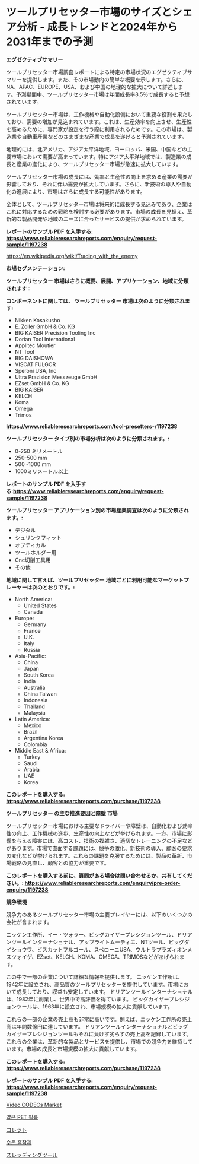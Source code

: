 <p><h1>ツールプリセッター市場のサイズとシェア分析 - 成長トレンドと2024年から2031年までの予測</h1></p><p><strong>エグゼクティブサマリー</strong></p>
<p><p>ツールプリセッター市場調査レポートによる特定の市場状況のエグゼクティブサマリーを提供します。また、その市場動向の簡単な概要を示します。さらに、NA、APAC、EUROPE、USA、および中国の地理的な拡大について詳述します。予測期間中、ツールプリセッター市場は年間成長率8.5％で成長すると予想されています。</p><p>ツールプリセッター市場は、工作機械や自動化設備において重要な役割を果たしており、需要の増加が見込まれています。これは、生産効率を向上させ、生産性を高めるために、専門家が設定を行う際に利用されるためです。この市場は、製造業や自動車産業などのさまざまな産業で成長を遂げると予測されています。</p><p>地理的には、北アメリカ、アジア太平洋地域、ヨーロッパ、米国、中国などの主要市場において需要が高まっています。特にアジア太平洋地域では、製造業の成長と産業の進化により、ツールプリセッター市場が急速に拡大しています。</p><p>ツールプリセッター市場の成長には、効率と生産性の向上を求める産業の需要が影響しており、それに伴い需要が拡大しています。さらに、新技術の導入や自動化の進展により、市場はさらに成長する可能性があります。</p><p>全体として、ツールプリセッター市場は将来的に成長する見込みであり、企業はこれに対応するための戦略を検討する必要があります。市場の成長を見据え、革新的な製品開発や地域のニーズに合ったサービスの提供が求められています。</p></p>
<p><strong>レポートのサンプル PDF を入手する: <a href="https://www.reliableresearchreports.com/enquiry/request-sample/1197238">https://www.reliableresearchreports.com/enquiry/request-sample/1197238</a></strong></p>
<p><a href="https://en.wikipedia.org/wiki/Trading_with_the_enemy">https://en.wikipedia.org/wiki/Trading_with_the_enemy</a></p>
<p><strong>市場セグメンテーション:</strong></p>
<p><strong> ツールプリセッター 市場はさらに概要、展開、アプリケーション、地域に分類されます :</strong></p>
<p><strong>コンポーネントに関しては、 ツールプリセッター 市場は次のように分類されます:</strong></p>
<p><ul><li>Nikken Kosakusho</li><li>E. Zoller GmbH & Co. KG</li><li>BIG KAISER Precision Tooling Inc</li><li>Dorian Tool International</li><li>Applitec Moutier</li><li>NT Tool</li><li>BIG DAISHOWA</li><li>VISCAT FULGOR</li><li>Speroni USA, Inc</li><li>Ultra Prazision Messzeuge GmbH</li><li>EZset GmbH & Co. KG</li><li>BIG KAISER</li><li>KELCH</li><li>Koma</li><li>Omega</li><li>Trimos</li></ul></p>
<p><strong><a href="https://www.reliableresearchreports.com/tool-presetters-r1197238">https://www.reliableresearchreports.com/tool-presetters-r1197238</a></strong></p>
<p><strong> ツールプリセッター タイプ別の市場分析は次のように分類されます。:</strong></p>
<p><ul><li>0-250 ミリメートル</li><li>250-500 mm</li><li>500 -1000 mm</li><li>1000ミリメートル以上</li></ul></p>
<p><strong>レポートのサンプル PDF を入手する:<a href="https://www.reliableresearchreports.com/enquiry/request-sample/1197238">https://www.reliableresearchreports.com/enquiry/request-sample/1197238</a></strong></p>
<p><strong> ツールプリセッター アプリケーション別の市場産業調査は次のように分類されます。:</strong></p>
<p><ul><li>デジタル</li><li>シュリンクフィット</li><li>オプティカル</li><li>ツールホルダー用</li><li>Cnc切削工具用</li><li>その他</li></ul></p>
<p><strong>地域に関して言えば、ツールプリセッター 地域ごとに利用可能なマーケットプレーヤーは次のとおりです。:</strong></p>
<p><ul>
    <li>
        North America:
        <ul>
            <li>United States</li>
            <li>Canada</li>
        </ul>
    </li>
    <li>
        Europe:
        <ul>
            <li>Germany</li>
            <li>France</li>
            <li>U.K.</li>
            <li>Italy</li>
            <li>Russia</li>
        </ul>
    </li>
    <li>
        Asia-Pacific:
        <ul>
            <li>China</li>
            <li>Japan</li>
            <li>South Korea</li>
            <li>India</li>
            <li>Australia</li>
            <li>China Taiwan</li>
            <li>Indonesia</li>
            <li>Thailand</li>
            <li>Malaysia</li>
        </ul>
    </li>
    <li>
        Latin America:
        <ul>
            <li>Mexico</li>
            <li>Brazil</li>
            <li>Argentina Korea</li>
            <li>Colombia</li>
        </ul>
    </li>
    <li>
        Middle East & Africa:
        <ul>
            <li>Turkey</li>
            <li>Saudi</li>
            <li>Arabia</li>
            <li>UAE</li>
            <li>Korea</li>
        </ul>
    </li>
    </ul></p>
<p><strong>このレポートを購入する: <a href="https://www.reliableresearchreports.com/purchase/1197238">https://www.reliableresearchreports.com/purchase/1197238</a></strong></p>
<p><strong>ツールプリセッター の主な推進要因と障壁 市場</strong></p>
<p><p>ツールプリセッター市場における主要なドライバーや障壁は、自動化および効率性の向上、工作機械の進歩、生産性の向上などが挙げられます。一方、市場に影響を与える障害には、高コスト、技術の複雑さ、適切なトレーニングの不足などがあります。市場で直面する課題には、競争の激化、新技術の導入、顧客の要求の変化などが挙げられます。これらの課題を克服するためには、製品の革新、市場戦略の見直し、顧客との協力が重要です。</p></p>
<p><strong>このレポートを購入する前に、質問がある場合は問い合わせるか、共有してください。: <a href="https://www.reliableresearchreports.com/enquiry/pre-order-enquiry/1197238">https://www.reliableresearchreports.com/enquiry/pre-order-enquiry/1197238</a></strong></p>
<p><strong>競争環境</strong></p>
<p><p>競争力のあるツールプリセッター市場の主要プレイヤーには、以下のいくつかの会社が含まれます。 </p><p>ニッケン工作所、イー・ツォラー、ビッグカイザープレシジョンツール、ドリアンツールインターナショナル、アップライトムーティエ、NTツール、ビッグダイショウワ、ビスカットフルゴール、スペローニUSA、ウルトラプラズィオンメスツォイゲ、EZset、KELCH、KOMA、OMEGA、TRIMOSなどがあげられます。</p><p>この中で一部の企業について詳細な情報を提供します。 ニッケン工作所は、1942年に設立され、高品質のツールプリセッターを提供しています。市場において成長しており、収益も安定しています。 ドリアンツールインターナショナルは、1982年に創業し、世界中で高評価を得ています。 ビッグカイザープレシジョンツールは、1963年に設立され、市場規模の拡大に貢献しています。</p><p>これらの一部の企業の売上高も非常に高いです。例えば、ニッケン工作所の売上高は年間数億円に達しています。 ドリアンツールインターナショナルとビッグカイザープレシジョンツールもそれに負けず劣らずの売上高を記録しています。 これらの企業は、革新的な製品とサービスを提供し、市場での競争力を維持しています。市場の成長と市場規模の拡大に貢献しています。</p></p>
<p><strong>このレポートを購入する: <a href="https://www.reliableresearchreports.com/purchase/1197238">https://www.reliableresearchreports.com/purchase/1197238</a></strong></p>
<p><strong>レポートのサンプル PDF を入手する: <a href="https://www.reliableresearchreports.com/enquiry/request-sample/1197238">https://www.reliableresearchreports.com/enquiry/request-sample/1197238</a></strong><strong></strong></p>
<p><p><a href="https://github.com/nathandecarvalho/Market-Research-Report-List-4/blob/main/video-codecs-market.md">Video CODECs Market</a></p><p><a href="https://github.com/shampaakter36/Market-Research-Report-List-2/blob/main/240782144779.md">얇은 PET 필름</a></p><p><a href="https://github.com/schmahlson/Market-Research-Report-List-3/blob/main/866065134623.md">コレット</a></p><p><a href="https://github.com/Nicolasrown5/Market-Research-Report-List-2/blob/main/299189744778.md">수은 흡착제</a></p><p><a href="https://github.com/TerrellConn/Market-Research-Report-List-2/blob/main/600126134624.md">スレッディングツール</a></p></p>